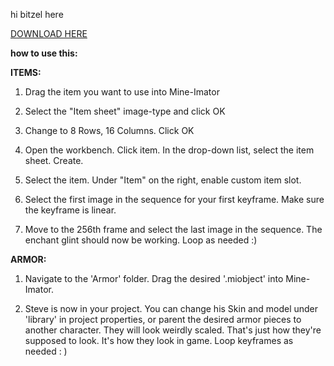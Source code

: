 hi bitzel here

[DOWNLOAD HERE](https://github.com/Bitzel/Mine-Imator-Enchant-Glint/releases/download/minecraft/MI_Enchants.zip)

__how to use this:__

**ITEMS:**
1. Drag the item you want to use into Mine-Imator

2.   Select the "Item sheet" image-type and click OK

3.   Change to 8 Rows, 16 Columns. Click OK

4.   Open the workbench. Click item. In the drop-down list, select the item sheet.
Create.

5.   Select the item. Under "Item" on the right, enable custom item slot.

6.   Select the first image in the sequence for your first keyframe. Make sure the
keyframe is linear.

7.   Move to the 256th frame and select the last image in the sequence. The enchant
glint should now be working. Loop as needed :)

**ARMOR:**
1.   Navigate to the 'Armor' folder. Drag the desired '.miobject' into Mine-Imator.

2.   Steve is now in your project. You can change his Skin and model under 'library'
in project properties, or parent the desired armor pieces to another character.
They will look weirdly scaled. That's just how they're supposed to look. 
It's how they look in game. Loop keyframes as needed : )
